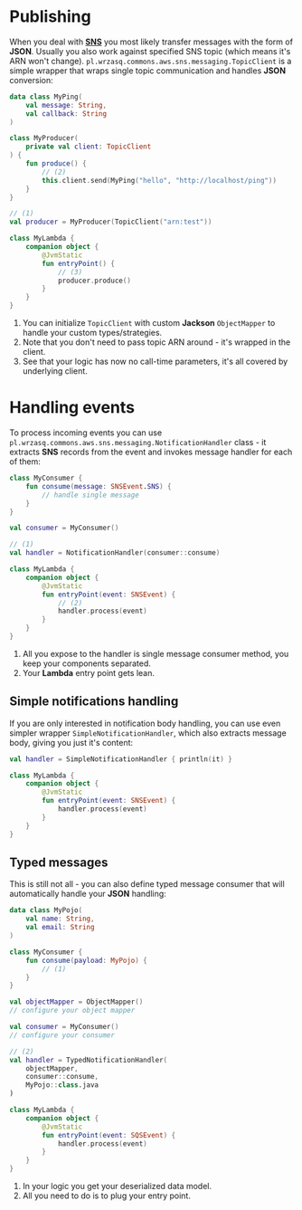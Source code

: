 <!---
# This file is part of the pl.wrzasq.commons.
#
# @license http://mit-license.org/ The MIT license
# @copyright 2017 - 2021 © by Rafał Wrzeszcz - Wrzasq.pl.
-->

# Publishing

When you deal with [**SNS**](https://aws.amazon.com/sns/) you most likely transfer messages with the form of **JSON**.
Usually you also work against specified SNS topic (which means it's ARN won't change).
`pl.wrzasq.commons.aws.sns.messaging.TopicClient` is a simple wrapper that wraps single topic communication and handles
**JSON** conversion:

```kotlin
data class MyPing(
    val message: String,
    val callback: String
)

class MyProducer(
    private val client: TopicClient
) {
    fun produce() {
        // (2)
        this.client.send(MyPing("hello", "http://localhost/ping"))
    }
}

// (1)
val producer = MyProducer(TopicClient("arn:test"))

class MyLambda {
    companion object {
        @JvmStatic
        fun entryPoint() {
            // (3)
            producer.produce()
        }
    }
}
```

1.  You can initialize `TopicClient` with custom **Jackson** `ObjectMapper` to handle your custom types/strategies.
1.  Note that you don't need to pass topic ARN around - it's wrapped in the client.
1.  See that your logic has now no call-time parameters, it's all covered by underlying client.

# Handling events

To process incoming events you can use `pl.wrzasq.commons.aws.sns.messaging.NotificationHandler` class - it extracts
**SNS** records from the event and invokes message handler for each of them:

```kotlin
class MyConsumer {
    fun consume(message: SNSEvent.SNS) {
        // handle single message
    }
}

val consumer = MyConsumer()

// (1)
val handler = NotificationHandler(consumer::consume)

class MyLambda {
    companion object {
        @JvmStatic
        fun entryPoint(event: SNSEvent) {
            // (2)
            handler.process(event)
        }
    }
}
```

1.  All you expose to the handler is single message consumer method, you keep your components separated.
1.  Your **Lambda** entry point gets lean.

## Simple notifications handling

If you are only interested in notification body handling, you can use even simpler wrapper `SimpleNotificationHandler`,
which also extracts message body, giving you just it's content:

```kotlin
val handler = SimpleNotificationHandler { println(it) }

class MyLambda {
    companion object {
        @JvmStatic
        fun entryPoint(event: SNSEvent) {
            handler.process(event)
        }
    }
}
```

## Typed messages

This is still not all - you can also define typed message consumer that will automatically handle your **JSON**
handling:

```kotlin
data class MyPojo(
    val name: String,
    val email: String
)

class MyConsumer {
    fun consume(payload: MyPojo) {
        // (1)
    }
}

val objectMapper = ObjectMapper()
// configure your object mapper

val consumer = MyConsumer()
// configure your consumer

// (2)
val handler = TypedNotificationHandler(
    objectMapper,
    consumer::consume,
    MyPojo::class.java
)

class MyLambda {
    companion object {
        @JvmStatic
        fun entryPoint(event: SQSEvent) {
            handler.process(event)
        }
    }
}
```

1.  In your logic you get your deserialized data model.
1.  All you need to do is to plug your entry point.
